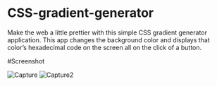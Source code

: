 # CSS-gradient-generator

Make the web a little prettier with this simple CSS gradient generator application. This app changes the background color and displays that color’s hexadecimal code on the screen all on the click of a button.

#Screenshot

![Capture](https://user-images.githubusercontent.com/101536565/212015137-16c30808-e4e1-4027-b35f-935912ad6aa6.PNG)
![Capture2](https://user-images.githubusercontent.com/101536565/212015146-2aa4f640-9a77-4ca1-8fca-f897712a7898.PNG)
